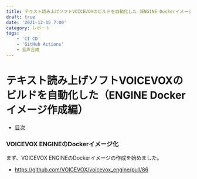 ```yaml
---
title: テキスト読み上げソフトVOICEVOXのビルドを自動化した（ENGINE Dockerイメージ作成編）
draft: true
date: '2021-12-15 7:00'
category: レポート
tags:
    - 'CI CD'
    - 'GitHub Actions'
    - 音声合成
---
```

# テキスト読み上げソフトVOICEVOXのビルドを自動化した（ENGINE Dockerイメージ作成編）

- [目次](../voicevox_autobuild/)

<!--
    コンテキストの共有
    モチベーションの確認
    技術情報の共有
-->


### VOICEVOX ENGINEのDockerイメージ化

まず、VOICEVOX ENGINEのDockerイメージの作成を始めました。

- <https://github.com/VOICEVOX/voicevox_engine/pull/86>
